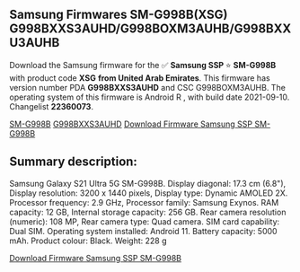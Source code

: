 <h2>Samsung Firmwares SM-G998B(XSG) G998BXXS3AUHD/G998BOXM3AUHB/G998BXXU3AUHB</h2>
Download the Samsung firmware for the ✅ <strong>Samsung SSP </strong> ⭐ <strong>SM-G998B</strong> with product code <strong>XSG</strong> <strong> from United Arab Emirates</strong>. This firmware has version number PDA <strong>G998BXXS3AUHD</strong> and CSC G998BOXM3AUHB. The operating system of this firmware is Android R , with build date 2021-09-10. Changelist <strong>22360073</strong>.


[SM-G998B](https://samfirm.shop/samsung/model/SM-G998B)
[G998BXXS3AUHD](https://samfirm.shop/samsung/pda/G998BXXS3AUHD)
[Download Firmware Samsung SSP SM-G998B](https://samfirm.shop/samsung/firmware/454924)
<h2>Summary description:</h2>
<p>Samsung Galaxy S21 Ultra 5G SM-G998B. Display diagonal: 17.3 cm (6.8"), Display resolution: 3200 x 1440 pixels, Display type: Dynamic AMOLED 2X. Processor frequency: 2.9 GHz, Processor family: Samsung Exynos. RAM capacity: 12 GB, Internal storage capacity: 256 GB. Rear camera resolution (numeric): 108 MP, Rear camera type: Quad camera. SIM card capability: Dual SIM. Operating system installed: Android 11. Battery capacity: 5000 mAh. Product colour: Black. Weight: 228 g</p>


[Download Firmware Samsung SSP SM-G998B](https://samfirm.shop/samsung/firmware/454924)
